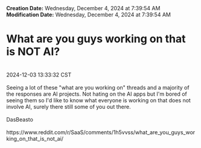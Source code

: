 <div><b>Creation Date:</b> Wednesday, December 4, 2024 at 7:39:54 AM<br></div>
<div><b>Modification Date:</b> Wednesday, December 4, 2024 at 7:39:54 AM<br></div>
<div><h1>What are you guys working on that is NOT AI?</h1></div>
<div><br></div>
<div> 2024-12-03 13:33:32 CST</div>
<div><br></div>
<div>Seeing a lot of these &quotwhat are you working on&quot threads and a majority of the responses are AI projects. Not hating on the AI apps but I'm bored of seeing them so I'd like to know what everyone is working on that does not involve AI, surely there still some of you out there.</div>
<div><br></div>
<div>DasBeasto</div>
<div><br></div>
<div>https://www.reddit.com/r/SaaS/comments/1h5vvss/what_are_you_guys_working_on_that_is_not_ai/</div>

